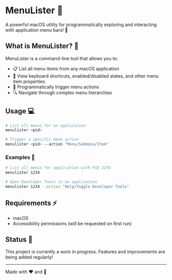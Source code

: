 # MenuLister 🍔

A powerful macOS utility for programmatically exploring and interacting with application menu bars! 🚀

## What is MenuLister? 🤔

MenuLister is a command-line tool that allows you to:
- 📋 List all menu items from any macOS application
- 🎯 View keyboard shortcuts, enabled/disabled states, and other menu item properties
- 🤖 Programmatically trigger menu actions
- 🔍 Navigate through complex menu hierarchies

## Usage 💻

```bash
# List all menus for an application
menulister <pid>

# Trigger a specific menu action
menulister <pid> --action "Menu/Submenu/Item"
```

### Examples 🌟

```bash
# List all menus for application with PID 1234
menulister 1234

# Open Developer Tools in an application
menulister 1234 --action "Help/Toggle Developer Tools"
```

## Requirements ⚡

- macOS
- Accessibility permissions (will be requested on first run)

## Status 🚧

This project is currently a work in progress. Features and improvements are being added regularly!

---

Made with ❤️ and 🤖 